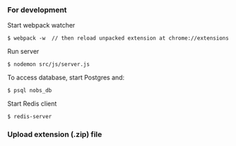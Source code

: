 ### For development

Start webpack watcher

    $ webpack -w  // then reload unpacked extension at chrome://extensions
    
Run server

    $ nodemon src/js/server.js
    
To access database, start Postgres and:

    $ psql nobs_db
    
Start Redis client

    $ redis-server

### Upload extension (.zip) file
